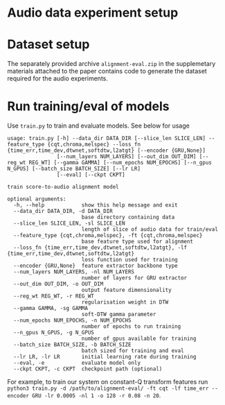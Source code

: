 # Audio data experiment setup

# Dataset setup

The separately provided archive `alignment-eval.zip` in the supplemetary materials attached to the paper contains code to generate the dataset required for the audio experiments.

# Run training/eval of models

Use `train.py` to train and evaluate models. See below for usage

```
usage: train.py [-h] --data_dir DATA_DIR [--slice_len SLICE_LEN] --feature_type {cqt,chroma,melspec} --loss_fn {time_err,time_dev,dtwnet,softdtw,l2atgt} [--encoder {GRU,None}]
                [--num_layers NUM_LAYERS] [--out_dim OUT_DIM] [--reg_wt REG_WT] [--gamma GAMMA] [--num_epochs NUM_EPOCHS] [--n_gpus N_GPUS] [--batch_size BATCH_SIZE] [--lr LR]
                [--eval] [--ckpt CKPT]

train score-to-audio alignment model

optional arguments:
  -h, --help            show this help message and exit
  --data_dir DATA_DIR, -d DATA_DIR
                        base directory containing data
  --slice_len SLICE_LEN, -sl SLICE_LEN
                        length of slice of audio data for train/eval
  --feature_type {cqt,chroma,melspec}, -ft {cqt,chroma,melspec}
                        base feature type used for alignment
  --loss_fn {time_err,time_dev,dtwnet,softdtw,l2atgt}, -lf {time_err,time_dev,dtwnet,softdtw,l2atgt}
                        loss function used for training
  --encoder {GRU,None}  feature extractor backbone type
  --num_layers NUM_LAYERS, -nl NUM_LAYERS
                        number of layers for GRU extractor
  --out_dim OUT_DIM, -o OUT_DIM
                        output feature dimensionality
  --reg_wt REG_WT, -r REG_WT
                        regularisation weight in DTW
  --gamma GAMMA, -sg GAMMA
                        soft-DTW gamma parameter
  --num_epochs NUM_EPOCHS, -n NUM_EPOCHS
                        number of epochs to run training
  --n_gpus N_GPUS, -g N_GPUS
                        number of gpus available for training
  --batch_size BATCH_SIZE, -b BATCH_SIZE
                        batch sized for training and eval
  --lr LR, -lr LR       initial learning rate during training
  --eval, -e            evaluate model only
  --ckpt CKPT, -c CKPT  checkpoint path (optional)
```

For example, to train our system on constant-Q transform features run `python3 train.py -d /path/to/alignment-eval/ -ft cqt -lf time_err --encoder GRU -lr 0.0005 -nl 1 -o 128 -r 0.08 -n 20`.
